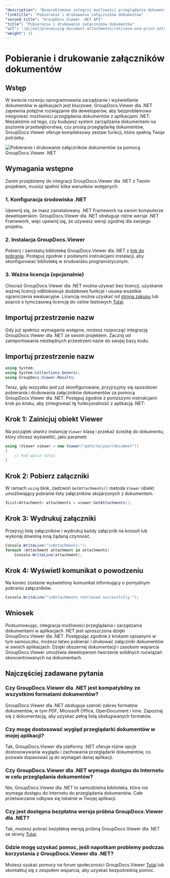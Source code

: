 ```yaml
---
"description": "Bezproblemowo integruj możliwości przeglądania dokumentów z aplikacjami .NET dzięki GroupDocs.Viewer dla .NET. Bezproblemowo pobieraj i drukuj załączniki dokumentów."
"linktitle": "Pobieranie i drukowanie załączników dokumentów"
"second_title": "GroupDocs.Viewer .NET API"
"title": "Pobieranie i drukowanie załączników dokumentów"
"url": "/pl/net/processing-document-attachments/retrieve-and-print-attachments/"
"weight": 11
---
```


# Pobieranie i drukowanie załączników dokumentów

## Wstęp
W świecie rozwoju oprogramowania zarządzanie i wyświetlanie dokumentów w aplikacjach jest kluczowe. GroupDocs.Viewer dla .NET zapewnia potężne rozwiązanie dla deweloperów, aby bezproblemowo integrować możliwości przeglądania dokumentów z aplikacjami .NET. Niezależnie od tego, czy budujesz system zarządzania dokumentami na poziomie przedsiębiorstwa, czy prostą przeglądarkę dokumentów, GroupDocs.Viewer oferuje kompleksowy zestaw funkcji, które spełnią Twoje potrzeby.

![Pobieranie i drukowanie załączników dokumentów za pomocą GroupDocs.Viewer .NET](/viewer/processing-document-attachments/retrieve-and-print-document-attachments.png)

## Wymagania wstępne
Zanim przejdziemy do integracji GroupDocs.Viewer dla .NET z Twoim projektem, musisz spełnić kilka warunków wstępnych:
### 1. Konfiguracja środowiska .NET
Upewnij się, że masz zainstalowany .NET Framework na swoim komputerze deweloperskim. GroupDocs.Viewer dla .NET obsługuje różne wersje .NET Framework, więc upewnij się, że używasz wersji zgodnej dla swojego projektu.
### 2. Instalacja GroupDocs.Viewer
Pobierz i zainstaluj bibliotekę GroupDocs.Viewer dla .NET z [link do pobrania](https://releases.groupdocs.com/viewer/net/). Postępuj zgodnie z podanymi instrukcjami instalacji, aby skonfigurować bibliotekę w środowisku programistycznym.
### 3. Ważna licencja (opcjonalnie)
Chociaż GroupDocs.Viewer dla .NET można używać bez licencji, uzyskanie ważnej licencji odblokowuje dodatkowe funkcje i usuwa wszelkie ograniczenia ewaluacyjne. Licencję można uzyskać od [strona zakupu](https://purchase.groupdocs.com/buy) lub poproś o tymczasową licencję do celów testowych [Tutaj](https://purchase.groupdocs.com/temporary-license/).

## Importuj przestrzenie nazw
Gdy już spełnisz wymagania wstępne, możesz rozpocząć integrację GroupDocs.Viewer dla .NET ze swoim projektem. Zacznij od zaimportowania niezbędnych przestrzeni nazw do swojej bazy kodu.
## Importuj przestrzenie nazw
```csharp
using System;
using System.Collections.Generic;
using GroupDocs.Viewer.Results;
```

Teraz, gdy wszystko jest już skonfigurowane, przyjrzyjmy się sposobowi pobierania i drukowania załączników dokumentów za pomocą GroupDocs.Viewer dla .NET. Postępuj zgodnie z poniższymi instrukcjami krok po kroku, aby zintegrować tę funkcjonalność z aplikacją .NET:
## Krok 1: Zainicjuj obiekt Viewer
Na początek utwórz instancję `Viewer` klasę i przekaż ścieżkę do dokumentu, który chcesz wyświetlić, jako parametr.
```csharp
using (Viewer viewer = new Viewer("path/to/your/document"))
{
    // Kod wpisz tutaj
}
```
## Krok 2: Pobierz załączniki
W ramach `using` blok, zadzwoń `GetAttachments()` metoda `Viewer` obiekt umożliwiający pobranie listy załączników skojarzonych z dokumentem.
```csharp
IList<Attachment> attachments = viewer.GetAttachments();
```
## Krok 3: Wydrukuj załączniki
Przejrzyj listę załączników i wydrukuj każdy załącznik na konsoli lub wykonaj dowolną inną żądaną czynność.
```csharp
Console.WriteLine("\nAttachments:");
foreach (Attachment attachment in attachments)
    Console.WriteLine(attachment);
```
## Krok 4: Wyświetl komunikat o powodzeniu
Na koniec zostanie wyświetlony komunikat informujący o pomyślnym pobraniu załączników.
```csharp
Console.WriteLine("\nAttachments retrieved successfully.");
```

## Wniosek
Podsumowując, integracja możliwości przeglądania i zarządzania dokumentami w aplikacjach .NET jest uproszczona dzięki GroupDocs.Viewer dla .NET. Postępując zgodnie z krokami opisanymi w tym samouczku, możesz łatwo pobierać i drukować załączniki dokumentów w swoich aplikacjach. Dzięki obszernej dokumentacji i zasobom wsparcia GroupDocs.Viewer umożliwia deweloperom tworzenie solidnych rozwiązań skoncentrowanych na dokumentach.
## Najczęściej zadawane pytania
### Czy GroupDocs.Viewer dla .NET jest kompatybilny ze wszystkimi formatami dokumentów?
GroupDocs.Viewer dla .NET obsługuje szeroki zakres formatów dokumentów, w tym PDF, Microsoft Office, OpenDocument i inne. Zapoznaj się z dokumentacją, aby uzyskać pełną listę obsługiwanych formatów.
### Czy mogę dostosować wygląd przeglądarki dokumentów w mojej aplikacji?
Tak, GroupDocs.Viewer dla platformy .NET oferuje różne opcje dostosowywania wyglądu i zachowania przeglądarki dokumentów, co pozwala dopasować ją do wymagań danej aplikacji.
### Czy GroupDocs.Viewer dla .NET wymaga dostępu do Internetu w celu przeglądania dokumentów?
Nie, GroupDocs.Viewer dla .NET to samodzielna biblioteka, która nie wymaga dostępu do Internetu do przeglądania dokumentów. Całe przetwarzanie odbywa się lokalnie w Twojej aplikacji.
### Czy jest dostępna bezpłatna wersja próbna GroupDocs.Viewer dla .NET?
Tak, możesz pobrać bezpłatną wersję próbną GroupDocs.Viewer dla .NET ze strony [Tutaj](https://releases.groupdocs.com/).
### Gdzie mogę uzyskać pomoc, jeśli napotkam problemy podczas korzystania z GroupDocs.Viewer dla .NET?
Możesz szukać pomocy na forum społeczności GroupDocs.Viewer [Tutaj](https://forum.groupdocs.com/c/viewer/9) lub skontaktuj się z zespołem wsparcia, aby uzyskać bezpośrednią pomoc.